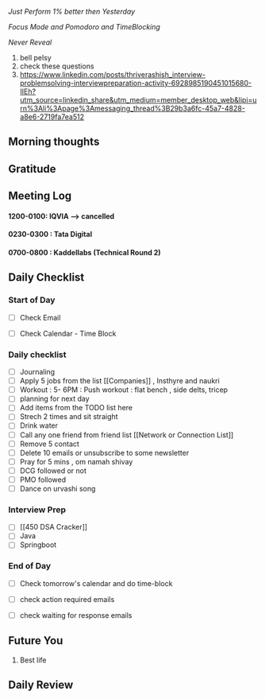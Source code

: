 *Just Perform 1% better then Yesterday*
 
 *Focus Mode and Pomodoro and TimeBlocking* 

 *Never Reveal*


1. bell pelsy
2. check these questions
3. https://www.linkedin.com/posts/thriverashish_interview-problemsolving-interviewpreparation-activity-6928985190451015680-IIEh?utm_source=linkedin_share&utm_medium=member_desktop_web&lipi=urn%3Ali%3Apage%3Amessaging_thread%3B29b3a6fc-45a7-4828-a8e6-2719fa7ea512




## Morning thoughts

## Gratitude

## Meeting Log


#### 1200-0100: IQVIA  --> cancelled
#### 0230-0300 : Tata Digital
#### 0700-0800 : Kaddellabs (Technical Round 2)




## Daily Checklist 

### Start of Day

- [ ] Check Email

- [ ] Check Calendar - Time Block


### Daily checklist

- [ ] Journaling
- [ ] Apply 5 jobs from the list  [[Companies]] , Insthyre and naukri
- [ ] Workout : 5- 6PM : Push workout : flat bench , side delts, tricep
- [ ] planning for next day
- [ ] Add items from the TODO list here
- [ ] Strech 2 times and sit straight
- [ ] Drink water 
- [ ] Call any one friend from friend list [[Network or Connection List]]
- [ ] Remove 5 contact
- [ ] Delete 10 emails or unsubscribe to some newsletter
- [ ] Pray for 5 mins , om namah shivay
- [ ] DCG followed or not 
- [ ] PMO followed
- [ ] Dance on urvashi song 

### Interview Prep
- [ ] [[450 DSA Cracker]]
- [ ] Java 
- [ ] Springboot

### End of Day
- [ ] Check tomorrow's calendar and do time-block
- [ ] check action required emails
- [ ] check waiting for response emails 


## Future You
1. Best life 
## Daily Review  

